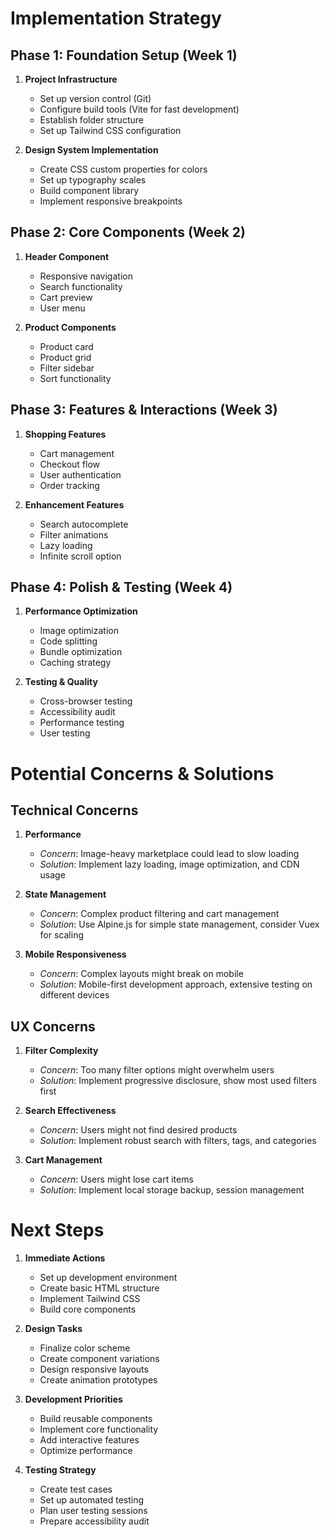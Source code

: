 # Implementation Strategy

## Phase 1: Foundation Setup (Week 1)
1. **Project Infrastructure**
   - Set up version control (Git)
   - Configure build tools (Vite for fast development)
   - Establish folder structure
   - Set up Tailwind CSS configuration

2. **Design System Implementation**
   - Create CSS custom properties for colors
   - Set up typography scales
   - Build component library
   - Implement responsive breakpoints

## Phase 2: Core Components (Week 2)
1. **Header Component**
   - Responsive navigation
   - Search functionality
   - Cart preview
   - User menu

2. **Product Components**
   - Product card
   - Product grid
   - Filter sidebar
   - Sort functionality

## Phase 3: Features & Interactions (Week 3)
1. **Shopping Features**
   - Cart management
   - Checkout flow
   - User authentication
   - Order tracking

2. **Enhancement Features**
   - Search autocomplete
   - Filter animations
   - Lazy loading
   - Infinite scroll option

## Phase 4: Polish & Testing (Week 4)
1. **Performance Optimization**
   - Image optimization
   - Code splitting
   - Bundle optimization
   - Caching strategy

2. **Testing & Quality**
   - Cross-browser testing
   - Accessibility audit
   - Performance testing
   - User testing

# Potential Concerns & Solutions

## Technical Concerns
1. **Performance**
   - *Concern*: Image-heavy marketplace could lead to slow loading
   - *Solution*: Implement lazy loading, image optimization, and CDN usage

2. **State Management**
   - *Concern*: Complex product filtering and cart management
   - *Solution*: Use Alpine.js for simple state management, consider Vuex for scaling

3. **Mobile Responsiveness**
   - *Concern*: Complex layouts might break on mobile
   - *Solution*: Mobile-first development approach, extensive testing on different devices

## UX Concerns
1. **Filter Complexity**
   - *Concern*: Too many filter options might overwhelm users
   - *Solution*: Implement progressive disclosure, show most used filters first

2. **Search Effectiveness**
   - *Concern*: Users might not find desired products
   - *Solution*: Implement robust search with filters, tags, and categories

3. **Cart Management**
   - *Concern*: Users might lose cart items
   - *Solution*: Implement local storage backup, session management

# Next Steps

1. **Immediate Actions**
   - Set up development environment
   - Create basic HTML structure
   - Implement Tailwind CSS
   - Build core components

2. **Design Tasks**
   - Finalize color scheme
   - Create component variations
   - Design responsive layouts
   - Create animation prototypes

3. **Development Priorities**
   - Build reusable components
   - Implement core functionality
   - Add interactive features
   - Optimize performance

4. **Testing Strategy**
   - Create test cases
   - Set up automated testing
   - Plan user testing sessions
   - Prepare accessibility audit
